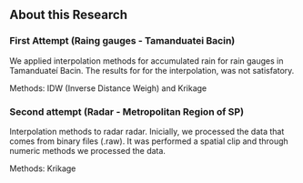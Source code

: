 ## About this Research


### First Attempt (Raing gauges - Tamanduatei Bacin)
We applied interpolation methods for accumulated rain for rain gauges in Tamanduateí Bacin. The results for for the interpolation, was not satisfatory.

Methods: IDW (Inverse Distance Weigh) and Krikage


### Second attempt (Radar - Metropolitan Region of SP)
Interpolation methods to radar radar. Inicially, we processed the data that comes from binary files (.raw). It was performed a spatial clip and through numeric methods we processed the data. 

Methods: Krikage